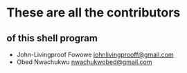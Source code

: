 # These are all the contributors
## of this shell program

- John-Livingproof Fowowe <johnlivingprooff@gmail.com>
- Obed Nwachukwu <nwachukwobed@gmail.com>
